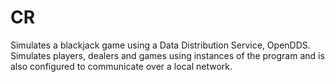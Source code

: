 # CR
Simulates a blackjack game using a Data Distribution Service, OpenDDS. 
Simulates players, dealers and games using instances of the program and is also configured to communicate over a local network.
